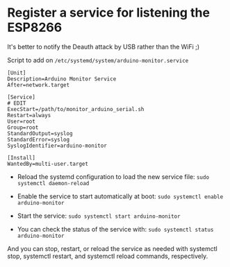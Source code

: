 # Register a service for listening the ESP8266

It's better to notify the Deauth attack by USB rather than the WiFi ;) 

Script to add on `/etc/systemd/system/arduino-monitor.service`
```
[Unit]
Description=Arduino Monitor Service
After=network.target

[Service]
# EDIT
ExecStart=/path/to/monitor_arduino_serial.sh
Restart=always
User=root
Group=root
StandardOutput=syslog
StandardError=syslog
SyslogIdentifier=arduino-monitor

[Install]
WantedBy=multi-user.target
```

- Reload the systemd configuration to load the new service file:
```sudo systemctl daemon-reload```

- Enable the service to start automatically at boot:
```sudo systemctl enable arduino-monitor```

- Start the service:
```sudo systemctl start arduino-monitor```

- You can check the status of the service with:
```sudo systemctl status arduino-monitor```

And you can stop, restart, or reload the service as needed with systemctl stop, systemctl restart, and systemctl reload commands, respectively.


